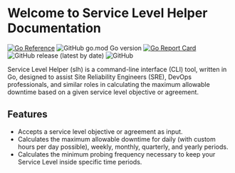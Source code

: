 # Welcome to Service Level Helper Documentation
[![Go Reference](https://pkg.go.dev/badge/github.com/lucasloureiror/slh.svg)](https://pkg.go.dev/github.com/lucasloureiror/slh)
![GitHub go.mod Go version](https://img.shields.io/github/go-mod/go-version/lucasloureiror/slh)
[![Go Report Card](https://goreportcard.com/badge/github.com/lucasloureiror/slh)](https://goreportcard.com/report/github.com/lucasloureiror/slh)
![GitHub release (latest by date)](https://img.shields.io/github/v/release/lucasloureiror/slh)
![GitHub](https://img.shields.io/github/license/lucasloureiror/slh)

Service Level Helper (slh) is a command-line interface (CLI) tool, written in Go, designed to assist Site Reliability Engineers (SRE), DevOps professionals, and similar roles in calculating the maximum allowable downtime based on a given service level objective or agreement.


## Features

- Accepts a service level objective or agreement as input.
- Calculates the maximum allowable downtime for daily (with custom hours per day possible), weekly, monthly, quarterly, and yearly periods.
- Calculates the minimum probing frequency necessary to keep your Service Level inside specific time periods.

